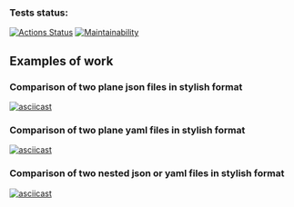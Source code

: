 ### Tests status:
[![Actions Status](https://github.com/Perceptor89/python-project-lvl2/workflows/hexlet-check/badge.svg)](https://github.com/Perceptor89/python-project-lvl2/actions)
[![Maintainability](https://api.codeclimate.com/v1/badges/27268485c7285692ff87/maintainability)](https://codeclimate.com/github/Perceptor89/python-project-lvl2/maintainability)

## Examples of work
### Comparison of two plane json files in stylish format
[![asciicast](https://asciinema.org/a/xct8ccXeFovSn924aC0OsIMeJ.svg)](https://asciinema.org/a/xct8ccXeFovSn924aC0OsIMeJ)

### Comparison of two plane yaml files in stylish format
[![asciicast](https://asciinema.org/a/d9x3TXx4FKgTDHglvHVX1QNb2.svg)](https://asciinema.org/a/d9x3TXx4FKgTDHglvHVX1QNb2)

### Comparison of two nested json or yaml files in stylish format
[![asciicast](https://asciinema.org/a/WFa0qfb6NEJMCoIRpC5kxpeFN.svg)](https://asciinema.org/a/WFa0qfb6NEJMCoIRpC5kxpeFN)
